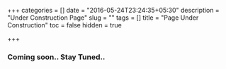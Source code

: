 +++
categories = []
date = "2016-05-24T23:24:35+05:30"
description = "Under Construction Page"
slug = ""
tags = []
title = "Page Under Construction"
toc = false
hidden = true

+++

### Coming soon.. Stay Tuned..
